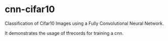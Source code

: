 # cnn-cifar10
Classification of Cifar10 Images using a Fully Convolutional Neural Network.

It demonstrates the usage of tfrecords for training a cnn.
